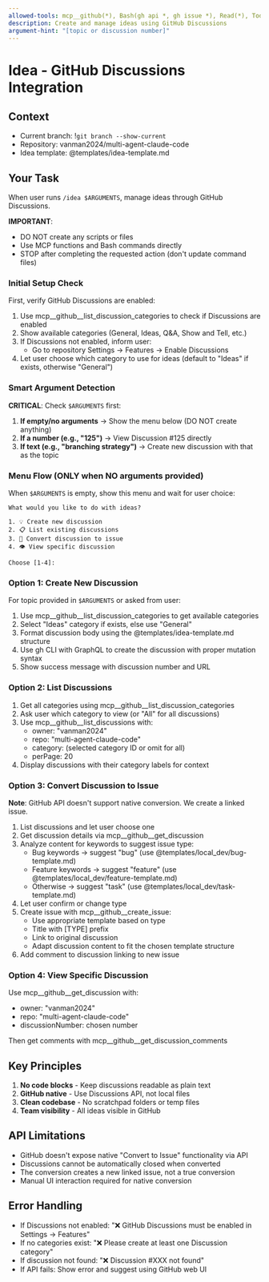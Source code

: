 ```yaml
---
allowed-tools: mcp__github(*), Bash(gh api *, gh issue *), Read(*), TodoWrite(*)
description: Create and manage ideas using GitHub Discussions
argument-hint: "[topic or discussion number]"
---
```


# Idea - GitHub Discussions Integration

## Context
- Current branch: !`git branch --show-current`
- Repository: vanman2024/multi-agent-claude-code
- Idea template: @templates/idea-template.md

## Your Task

When user runs `/idea $ARGUMENTS`, manage ideas through GitHub Discussions.

**IMPORTANT**: 
- DO NOT create any scripts or files
- Use MCP functions and Bash commands directly
- STOP after completing the requested action (don't update command files)

### Initial Setup Check

First, verify GitHub Discussions are enabled:
1. Use mcp__github__list_discussion_categories to check if Discussions are enabled
2. Show available categories (General, Ideas, Q&A, Show and Tell, etc.)
3. If Discussions not enabled, inform user:
   - Go to repository Settings → Features → Enable Discussions
4. Let user choose which category to use for ideas (default to "Ideas" if exists, otherwise "General")

### Smart Argument Detection

**CRITICAL**: Check `$ARGUMENTS` first:
1. **If empty/no arguments** → Show the menu below (DO NOT create anything)
2. **If a number (e.g., "125")** → View Discussion #125 directly
3. **If text (e.g., "branching strategy")** → Create new discussion with that as the topic

### Menu Flow (ONLY when NO arguments provided)

When `$ARGUMENTS` is empty, show this menu and wait for user choice:
```
What would you like to do with ideas?

1. 💡 Create new discussion
2. 📋 List existing discussions  
3. 🔄 Convert discussion to issue
4. 👁️ View specific discussion

Choose [1-4]:
```

### Option 1: Create New Discussion

For topic provided in `$ARGUMENTS` or asked from user:
1. Use mcp__github__list_discussion_categories to get available categories
2. Select "Ideas" category if exists, else use "General"
3. Format discussion body using the @templates/idea-template.md structure
4. Use gh CLI with GraphQL to create the discussion with proper mutation syntax
5. Show success message with discussion number and URL

### Option 2: List Discussions

1. Get all categories using mcp__github__list_discussion_categories
2. Ask user which category to view (or "All" for all discussions)
3. Use mcp__github__list_discussions with:
   - owner: "vanman2024"
   - repo: "multi-agent-claude-code"  
   - category: (selected category ID or omit for all)
   - perPage: 20
4. Display discussions with their category labels for context

### Option 3: Convert Discussion to Issue

**Note**: GitHub API doesn't support native conversion. We create a linked issue.

1. List discussions and let user choose one
2. Get discussion details via mcp__github__get_discussion
3. Analyze content for keywords to suggest issue type:
   - Bug keywords → suggest "bug" (use @templates/local_dev/bug-template.md)
   - Feature keywords → suggest "feature" (use @templates/local_dev/feature-template.md)
   - Otherwise → suggest "task" (use @templates/local_dev/task-template.md)
4. Let user confirm or change type
5. Create issue with mcp__github__create_issue:
   - Use appropriate template based on type
   - Title with [TYPE] prefix
   - Link to original discussion
   - Adapt discussion content to fit the chosen template structure
6. Add comment to discussion linking to new issue

### Option 4: View Specific Discussion

Use mcp__github__get_discussion with:
- owner: "vanman2024"
- repo: "multi-agent-claude-code"
- discussionNumber: chosen number

Then get comments with mcp__github__get_discussion_comments

## Key Principles

1. **No code blocks** - Keep discussions readable as plain text
2. **GitHub native** - Use Discussions API, not local files
3. **Clean codebase** - No scratchpad folders or temp files
4. **Team visibility** - All ideas visible in GitHub

## API Limitations

- GitHub doesn't expose native "Convert to Issue" functionality via API
- Discussions cannot be automatically closed when converted
- The conversion creates a new linked issue, not a true conversion
- Manual UI interaction required for native conversion

## Error Handling

- If Discussions not enabled: "❌ GitHub Discussions must be enabled in Settings → Features"
- If no categories exist: "❌ Please create at least one Discussion category"  
- If discussion not found: "❌ Discussion #XXX not found"
- If API fails: Show error and suggest using GitHub web UI